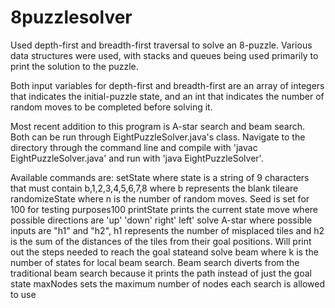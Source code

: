 # 8puzzlesolver

Used depth-first and breadth-first traversal to solve an 8-puzzle.  Various data structures were used, with stacks and queues being used primarily to print the solution to the puzzle.

Both input variables for depth-first and breadth-first are an array of integers that indicates the initial-puzzle state, and an int that indicates the number of random moves to be completed before solving it.

Most recent addition to this program is A-star search and beam search. Both can be run through EightPuzzleSolver.java's class. Navigate to the directory through the command line and compile with 'javac EightPuzzleSolver.java' and run with 'java EightPuzzleSolver'.

Available commands are:
setState <state> where state is a string of 9 characters that must contain b,1,2,3,4,5,6,7,8 where b represents the blank tileare
randomizeState <n> where n is the number of random moves. Seed is set for 100 for testing purposes100
printState prints the current state
move <direction> where possible directions are 'up' 'down' right' left'
solve A-star <heuristic> where possible inputs are "h1" and "h2", h1 represents the number of misplaced tiles and h2 is the sum of the distances of the tiles from their goal positions. Will print out the steps needed to reach the goal stateand
solve beam <k> where k is the number of states for local beam search. Beam search diverts from the traditional beam search because it prints the path instead of just the goal state
maxNodes <n> sets the maximum number of nodes each search is allowed to use 

